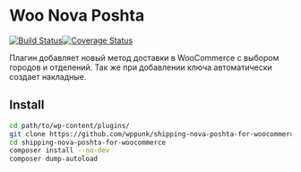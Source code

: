 # Woo Nova Poshta
[![Build Status](https://travis-ci.org/wppunk/shipping-nova-poshta-for-woocommerce.svg?branch=master)](https://travis-ci.org/wppunk/shipping-nova-poshta-for-woocommerce)[![Coverage Status](https://coveralls.io/repos/github/wppunk/shipping-nova-poshta-for-woocommerce/badge.svg?branch=master)](https://coveralls.io/github/wppunk/shipping-nova-poshta-for-woocommerce?branch=master)

Плагин добавляет новый метод доставки в WooCommerce с выбором городов и отделений. Так же при добавлении ключа автоматически создает накладные.

## Install

```bash
cd path/to/wp-content/plugins/
git clone https://github.com/wppunk/shipping-nova-poshta-for-woocommerce.git
cd shipping-nova-poshta-for-woocommerce
composer install --no-dev
composer dump-autoload
```